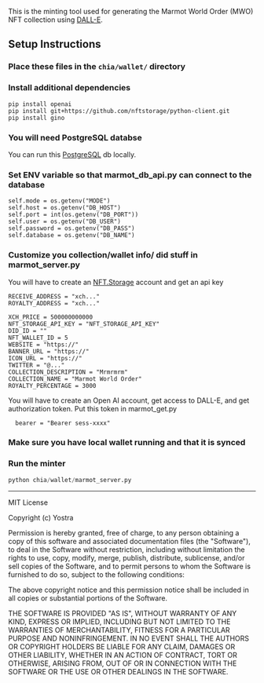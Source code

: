This is the minting tool used for generating the Marmot World Order (MWO) NFT collection using [DALL-E](https://openai.com/blog/dall-e/).

## Setup Instructions

### Place these files in the `chia/wallet/` directory
### Install additional dependencies 
```
pip install openai
pip install git+https://github.com/nftstorage/python-client.git
pip install gino
```

### You will need PostgreSQL databse
You can run this [PostgreSQL](PostgreSQL) db locally.

### Set ENV variable so that marmot_db_api.py can connect to the database

```
self.mode = os.getenv("MODE")
self.host = os.getenv("DB_HOST")
self.port = int(os.getenv("DB_PORT"))
self.user = os.getenv("DB_USER")
self.password = os.getenv("DB_PASS")
self.database = os.getenv("DB_NAME")
```

### Customize you collection/wallet info/ did stuff in marmot_server.py
You will have to create an [NFT.Storage](https://nft.storage/) account and get an api key

```
RECEIVE_ADDRESS = "xch..."
ROYALTY_ADDRESS = "xch..."

XCH_PRICE = 500000000000
NFT_STORAGE_API_KEY = "NFT_STORAGE_API_KEY"
DID_ID = ""
NFT_WALLET_ID = 5
WEBSITE = "https://"
BANNER_URL = "https://"
ICON_URL = "https://"
TWITTER = "@..."
COLLECTION_DESCRIPTION = "Mrmrmrm"
COLLECTION_NAME = "Marmot World Order"
ROYALTY_PERCENTAGE = 3000
```

You will have to create an Open AI account, get access to DALL-E, and get authorization token. Put this token in marmot_get.py
```
  bearer = "Bearer sess-xxxx"
 ```

### Make sure you have local wallet running and that it is synced

### Run the minter
```python
python chia/wallet/marmot_server.py
```

---

MIT License

Copyright (c) Yostra

Permission is hereby granted, free of charge, to any person obtaining a copy
of this software and associated documentation files (the "Software"), to deal
in the Software without restriction, including without limitation the rights
to use, copy, modify, merge, publish, distribute, sublicense, and/or sell
copies of the Software, and to permit persons to whom the Software is
furnished to do so, subject to the following conditions:

The above copyright notice and this permission notice shall be included in all
copies or substantial portions of the Software.

THE SOFTWARE IS PROVIDED "AS IS", WITHOUT WARRANTY OF ANY KIND, EXPRESS OR
IMPLIED, INCLUDING BUT NOT LIMITED TO THE WARRANTIES OF MERCHANTABILITY,
FITNESS FOR A PARTICULAR PURPOSE AND NONINFRINGEMENT. IN NO EVENT SHALL THE
AUTHORS OR COPYRIGHT HOLDERS BE LIABLE FOR ANY CLAIM, DAMAGES OR OTHER
LIABILITY, WHETHER IN AN ACTION OF CONTRACT, TORT OR OTHERWISE, ARISING FROM,
OUT OF OR IN CONNECTION WITH THE SOFTWARE OR THE USE OR OTHER DEALINGS IN THE
SOFTWARE.